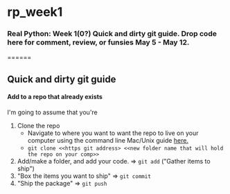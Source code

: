 # rp_week1
### Real Python: Week 1(0?) Quick and dirty git guide. Drop code here for comment, review, or funsies May 5 - May 12.
======

## Quick and dirty git guide

#### Add to a repo that already exists

I'm going to assume that you're 

1.	Clone the repo
	*	Navigate to where you want to want the repo to live on your computer using the command line
		Mac/Unix guide [here.](https://github.com/0nn0/terminal-mac-cheatsheet/wiki/Terminal-Cheatsheet-for-Mac-(-basics-))
	*	`git clone <<https git address> <<new folder name that will hold the repo on your comp>>`
2.	Add/make a folder, and add your code. => `git add` ("Gather items to ship")
3.	"Box the items you want to ship" => `git commit`
4.	"Ship the package" => `git push`